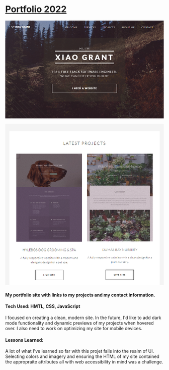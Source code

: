 # [Portfolio 2022](https://xiaolgrant.netlify.app)
![A screenshot of the heading of my portfolio website.](/images/header-screenshot.png)

![A screenshot of the recent projects section of my portfolio website.](/images/latest-projects-screenshot.png)

#### My portfolio site with links to my projects and my contact information.

#### Tech Used: HMTL, CSS, JavaScript
I focused on creating a clean, modern site. In the future, I'd like to add dark mode functionality and dynamic previews of my projects when hovered over. I also need to work on optimizing my site for mobile devices.

#### Lessons Learned:
A lot of what I've learned so far with this projet falls into the realm of UI. Selecting colors and imagery and ensuring the HTML of my site contained the appropraite attributes all with web accessibility in mind was a challenge.
